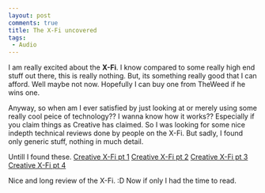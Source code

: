 ```yaml
---
layout: post
comments: true
title: The X-Fi uncovered
tags:
 - Audio
---
```


I am really excited about the **X-Fi**. I know compared to some really high end stuff out there, this is really nothing. But, its something really good that I can afford. Well maybe not now. Hopefully I can buy one from TheWeed if he wins one.

Anyway, so when am I ever satisfied by just looking at or merely using some really cool peice of technology?? I wanna know how it works?? Especially if you claim things as Creative has claimed. So I was looking for some nice indepth technical reviews done by people on the X-Fi. But sadly, I found only generic stuff, nothing in much detail.

Untill I found these.
[Creative X-Fi pt 1][0]
[Creative X-Fi pt 2][1]
[Creative X-Fi pt 3][2]
[Creative X-Fi pt 4][3]

Nice and long review of the X-Fi. :D Now if only I had the time to read.


[0]: http://www.digit-life.com/articles2/multimedia/creative-x-fi.html
[1]: http://www.digit-life.com/articles2/multimedia/creative-x-fi-part2.html
[2]: http://www.digit-life.com/articles2/multimedia/creative-x-fi-part3.html
[3]: http://www.digit-life.com/articles2/multimedia/creative-x-fi-interview.html
